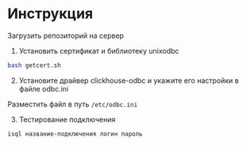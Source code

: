 # Инструкция

Загрузить репозиторий на сервер

1. Установить сертификат и библиотеку unixodbc

```bash
bash getcert.sh
```

2. Установите драйвер clickhouse-odbc и укажите его настройки в файле odbc.ini

Разместить файл в путь `/etc/odbc.ini`

3. Тестирование подключения

```
isql название-подключения логин пароль
```
